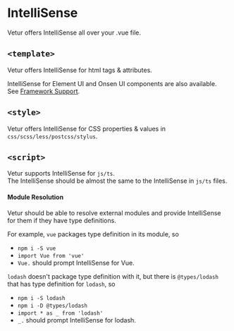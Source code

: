 # IntelliSense

Vetur offers IntelliSense all over your .vue file.

## `<template>`

Vetur offers IntelliSense for html tags & attributes.

IntelliSense for Element UI and Onsen UI components are also available. See [Framework Support](framework.md).

## `<style>`

Vetur offers IntelliSense for CSS properties & values in `css/scss/less/postcss/stylus`.  

## `<script>`

Vetur supports IntelliSense for `js/ts`.  
The IntelliSense should be almost the same to the IntelliSense in `js/ts` files.

#### Module Resolution

Vetur should be able to resolve external modules and provide IntelliSense for them if they have type definitions.

For example, `vue` packages type definition in its module, so

- `npm i -S vue`
- `import Vue from 'vue'`
- `Vue.` should prompt IntelliSense for Vue.

`lodash` doesn't package type definition with it, but there is `@types/lodash` that has type definition for `lodash`, so

- `npm i -S lodash`
- `npm i -D @types/lodash`
- `import * as _ from 'lodash'`
- `_.` should prompt IntelliSense for lodash.